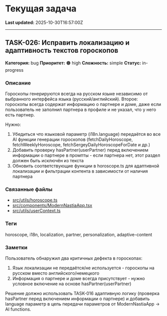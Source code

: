 # Текущая задача

**Last updated:** 2025-10-30T16:57:00Z

---

## TASK-026: Исправить локализацию и адаптивность текстов гороскопов

**Категория:** bug
**Приоритет:** 🟠 high
**Сложность:** simple
**Статус:** in-progress

### Описание

Гороскопы генерируются всегда на русском языке независимо от выбранного интерфейса языка (русский/английский). Второе: гороскопы всегда содержат информацию о партнере и доме, даже если пользователь не заполнил партнера в профиле и не указал, что у него есть партнер.

Нужно:
1. Убедиться что языковой параметр (i18n.language) передаётся во все AI функции генерации гороскопов (fetchDailyHoroscope, fetchWeeklyHoroscope, fetchSergeyDailyHoroscopeForDate и др.)
2. Добавить проверку hasPartner(userPartner) перед включением информации о партнере в промпты - если партнера нет, этот раздел должен быть исключён из текста
3. Обновить соответствующие функции в horoscope.ts для адаптивной локализации и фильтрации контента в зависимости от наличия партнера

### Связанные файлы

- [src/utils/horoscope.ts](../../src/utils/horoscope.ts)
- [src/components/ModernNastiaApp.tsx](../../src/components/ModernNastiaApp.tsx)
- [src/utils/userContext.ts](../../src/utils/userContext.ts)

### Теги

horoscope, i18n, localization, partner, personalization, adaptive-content

### Заметки

Пользователь обнаружил два критичных дефекта в гороскопах:
1. Язык локализации не передаётся/не используется - гороскопы на русском вместо английского/немецкого
2. Информация о партнере и доме всегда присутствует - нужно условное включение на основе hasPartner(userPartner)

Решение должно использовать TASK-016 адаптивную логику (проверка hasPartner перед включением информации о партнере) и добавить language параметр в цепь передачи параметров от ModernNastiaApp → AI functions.
